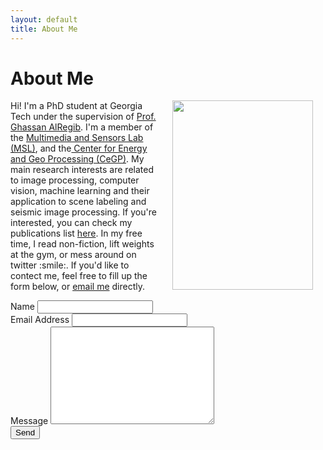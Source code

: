 ```yaml
---
layout: default
title: About Me
---
```


<div>
  <h1 class="pageTitle">About Me</h1>
  <img src="{{ '/assets/img/yazeed.png' | prepend: site.baseurl }}" alt="" height="303" width="225" align="right" hspace="20"> 
  <p>Hi! I'm a PhD student at Georgia Tech under the supervision of <a href="http://users.ece.gatech.edu/gregib/">Prof. Ghassan AlRegib</a>. I'm a member of the <a href="http://www2.ece.gatech.edu/research/labs/msl/index.html"> Multimedia and Sensors Lab (MSL)</a>, and the<a href= "http://cegp.ece.gatech.edu/"> Center for Energy and Geo Processing (CeGP)</a>. My main research interests are related to image processing, computer vision, machine learning and their application to scene labeling and seismic image processing. If you're interested, you can check my publications list <a href=""> here</a>.  In my free time, I read non-fiction, lift weights at the gym, or mess around on twitter :smile:. If you'd like to contect me, feel free to fill up the form below, or <a href="mailto:yalaudah@gmail.com">email me</a> directly.</p> 

<form action="http://formspree.io/yalaudah@gmail.com" method="POST">
    <label for="name">Name</label>    
    <input type="text" id="name" name="name" class="full-width"><br>
    <label for="email">Email Address</label>
    <input type="email" id="email" name="_replyto" class="full-width"><br>
    <label for="message">Message</label>
    <textarea name="message" id="message" cols="30" rows="10" class="full-width"></textarea><br>
    <input type="submit" value="Send" class="button">
  </form>


</div>
